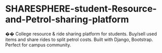 # SHARESPHERE-student-Resource-and-Petrol-sharing-platform
�� College resource &amp; ride sharing platform for students. Buy/sell used items and share rides to split petrol costs. Built with Django, Bootstrap. Perfect for campus community.
